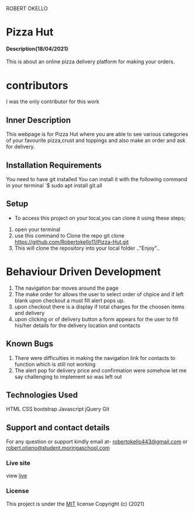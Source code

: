 ROBERT OKELLO

# Pizza Hut

#### Description{18/04/2021}

This is about an online pizza delivery platform for making your orders.

# contributors

I was the only contributor for this work

## Inner Description

This webpage is for Pizza Hut where you are able to see various categories of your favourite pizza,crust and toppings and also make an order and ask for delivery.

## Installation Requirements

You need to have git installed
You can install it with the following command in your terminal `$ sudo apt install git.all

## Setup

- To access this project on your local,you can clone it using these steps;

1. open your terminal
2. use this command to Clone the repo git clone https://github.com/Robertokello11/Pizza-Hut.git
3. This will clone the repository into your local folder
   .."Enjoy"..

# Behaviour Driven Development

1. The navigation bar moves around the page
2. The make order for allows the user to select order of chpice and if left blank upon checkout a must fill alert pops up.
3. upon checkout there is a display if total charges for the choosen items and delivery
4. upon clicking or of delivery button a form appears for the user to fill his/her details for the delivery location and contacts

## Known Bugs

1. There were difficulties in making the navigation link for contacts to function which is still not working
2. The alert pop for delivery price and confirmation were somehow let me say challenging to implement so was left out

## Technologies Used

HTML
CSS
bootstrap
Javascript
jQuery
Git

## Support and contact details

For any question or support kindly email at- robertokello443@gmail.com or robert.otieno@student.moringaschool.com

### Live site

view [live]()

### License

This project is under the [MIT](LICENSE) license
Copyright (c) {2021}

